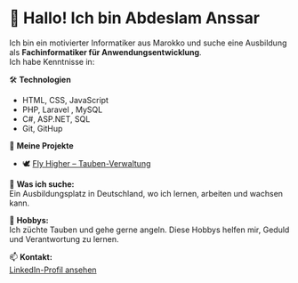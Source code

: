 # 👋 Hallo! Ich bin Abdeslam Anssar

Ich bin ein motivierter Informatiker aus Marokko und suche eine Ausbildung als **Fachinformatiker für Anwendungsentwicklung**.  
Ich habe Kenntnisse in:

🛠️ **Technologien**  
- HTML, CSS, JavaScript  
- PHP, Laravel , MySQL  
- C#, ASP.NET, SQL
- Git, GitHup

📂 **Meine Projekte**  
- 🕊️ [Fly Higher – Tauben-Verwaltung](https://github.com/AbdeslamAn/fly_higher3.git)

🎯 **Was ich suche:**  
Ein Ausbildungsplatz in Deutschland, wo ich lernen, arbeiten und wachsen kann.

🎣 **Hobbys:**  
Ich züchte Tauben und gehe gerne angeln. Diese Hobbys helfen mir, Geduld und Verantwortung zu lernen.

📫 **Kontakt:**  
[LinkedIn-Profil ansehen](https://www.linkedin.com/in/abdeslam-anssar)

